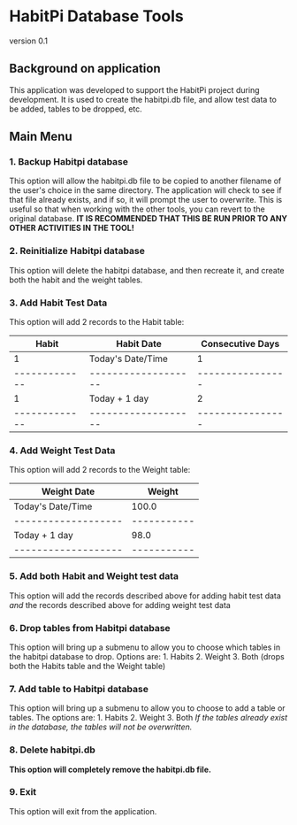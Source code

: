 # HabitPi Database Tools
version 0.1

## Background on application
This application was developed to support the HabitPi project during development.  It is used to create the habitpi.db file, and allow test data to be added, tables to be dropped, etc.

## Main Menu

### 1. Backup Habitpi database
This option will allow the habitpi.db file to be copied to another filename of the user's choice in the same directory.  The application will check to see if that file already exists, and if so, it will prompt the user to overwrite.  This is useful so that when working with the other tools, you can revert to the original database.  **IT IS RECOMMENDED THAT THIS BE RUN PRIOR TO ANY OTHER ACTIVITIES IN THE TOOL!**

### 2. Reinitialize Habitpi database
This option will delete the habitpi database, and then recreate it, and create both the habit and the weight tables.

### 3. Add Habit Test Data
This option will add 2 records to the Habit table:

|Habit        |Habit Date         |Consecutive Days|
|-------------|-------------------|----------------|
| 1           | Today's Date/Time | 1              |
|-------------|-------------------|----------------|
| 1           | Today + 1 day     | 2              |
|-------------|-------------------|----------------|

### 4. Add Weight Test Data
This option will add 2 records to the Weight table:

|Weight Date        | Weight    |
|-------------------|-----------|
| Today's Date/Time | 100.0     |
|-------------------|-----------|
| Today + 1 day     | 98.0      |
|-------------------|-----------|

### 5. Add both Habit and Weight test data

This option will add the records described above for adding habit test data _and_ the records described above for adding weight test data

### 6. Drop tables from Habitpi database

This option will bring up a submenu to allow you to choose which tables in the habitpi database to drop.  Options are:
	1. Habits
	2. Weight
	3. Both (drops both the Habits table and the Weight table)

### 7. Add table to Habitpi database

This option will bring up a submenu to allow you to choose to add a table or tables.  The options are:
	1. Habits
	2. Weight
	3. Both
_If the tables already exist in the database, the tables will not be overwritten._

### 8. Delete habitpi.db

**This option will completely remove the habitpi.db file.**  

### 9. Exit

This option will exit from the application.
